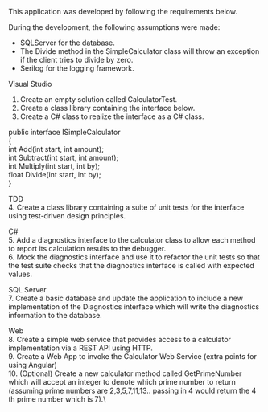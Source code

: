 This application was developed by following the requirements below.

During the development, the following assumptions were made:
* SQLServer for the database.
* The Divide method in the SimpleCalculator class will throw an exception if the client tries to divide by zero.
* Serilog for the logging framework.

Visual Studio
1. Create an empty solution called CalculatorTest.
2. Create a class library containing the interface below.
3. Create a C# class to realize the interface as a C# class.

public interface ISimpleCalculator\
{\
  int Add(int start, int amount);\
  int Subtract(int start, int amount);\
  int Multiply(int start, int by);\
  float Divide(int start, int by);\
}

TDD\
4. Create a class library containing a suite of unit tests for the interface using test-driven design
principles.

C#\
5. Add a diagnostics interface to the calculator class to allow each method to report its
calculation results to the debugger.\
6. Mock the diagnostics interface and use it to refactor the unit tests so that the test suite
checks that the diagnostics interface is called with expected values.

SQL Server\
7. Create a basic database and update the application to include a new implementation of the
Diagnostics interface which will write the diagnostics information to the database.

Web\
8. Create a simple web service that provides access to a calculator implementation via a REST
API using HTTP.\
9. Create a Web App to invoke the Calculator Web Service (extra points for using Angular)\
10. (Optional) Create a new calculator method called GetPrimeNumber which will accept an
integer to denote which prime number to return (assuming prime numbers are
2,3,5,7,11,13.. passing in 4 would return the 4 th prime number which is 7).\
